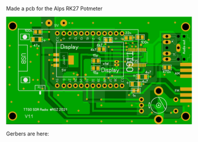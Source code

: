 Made a pcb for the Alps RK27 Potmeter

![Photo 1]( https://github.com/Vwbeetle2/TTGO/blob/main/Pcb.JPG)

Gerbers are here:  

